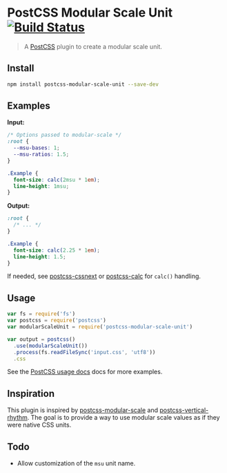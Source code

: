 [PostCSS]: https://github.com/postcss/postcss
[PostCSS usage docs]: https://github.com/postcss/postcss#usage
[ci-img]: https://travis-ci.org/erikjung/postcss-modular-scale-unit.svg
[ci]: https://travis-ci.org/erikjung/postcss-modular-scale-unit
[postcss-modular-scale]: https://github.com/kristoferjoseph/postcss-modular-scale
[postcss-vertical-rhythm]: https://github.com/markgoodyear/postcss-vertical-rhythm
[postcss-cssnext]: https://github.com/MoOx/postcss-cssnext
[postcss-calc]: https://github.com/postcss/postcss-calc

# PostCSS Modular Scale Unit [![Build Status][ci-img]][ci]

> A [PostCSS] plugin to create a modular scale unit.

## Install

```sh
npm install postcss-modular-scale-unit --save-dev
```

## Examples

**Input:**

```css
/* Options passed to modular-scale */
:root {
  --msu-bases: 1;
  --msu-ratios: 1.5;
}

.Example {
  font-size: calc(2msu * 1em);
  line-height: 1msu;
}
```

**Output:**

```css
:root {
  /* ... */
}

.Example {
  font-size: calc(2.25 * 1em);
  line-height: 1.5;
}
```

If needed, see [postcss-cssnext] or [postcss-calc] for `calc()` handling.

## Usage

```js
var fs = require('fs')
var postcss = require('postcss')
var modularScaleUnit = require('postcss-modular-scale-unit')

var output = postcss()
  .use(modularScaleUnit())
  .process(fs.readFileSync('input.css', 'utf8'))
  .css
```

See the [PostCSS usage docs] docs for more examples.

## Inspiration

This plugin is inspired by [postcss-modular-scale] and [postcss-vertical-rhythm]. The goal is to provide a way to use modular scale values as if they were native CSS units.

## Todo

- Allow customization of the `msu` unit name.
